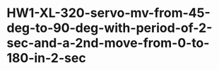 # HW1-XL-320-servo-mv-from-45-deg-to-90-deg-with-period-of-2-sec-and-a-2nd-move-from-0-to-180-in-2-sec

